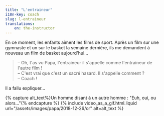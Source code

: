 ```yaml
---
title: "L'entraineur"
i18n-key: coach
slug: l-entraineur
translations:
    en: the-instructor
---
```


En ce moment, les enfants aiment les films de sport. Après un film sur une
gymnaste et un sur le basket la semaine dernière, ils me demandent à nouveau un
film de basket aujourd'hui…

<!-- more -->

> – Oh, t'as vu Papa, l'entraineur il s'appelle comme l'entraineur de l'autre
> film !  
> – C'est vrai que c'est un sacré hasard. Il s'appelle comment ?  
> – Coach !

Il a fallu expliquer…

{% capture alt_text%}Un homme disant à un autre homme : "Euh, oui, ou
alors…"{% endcapture %} {% include video_as_a_gif.html.liquid
url="/assets/images/papa/2018-12-26/or"
alt=alt_text
%}
